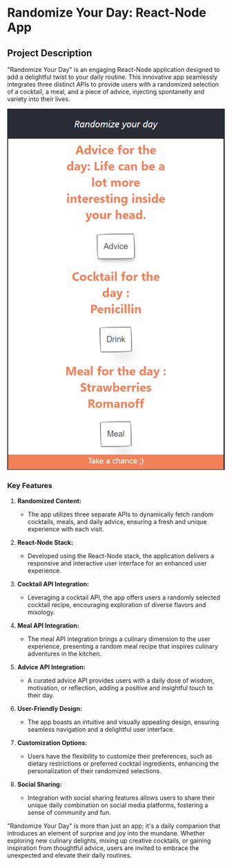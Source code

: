 # Randomize Your Day: React-Node App

## Project Description

"Randomize Your Day" is an engaging React-Node application designed to add a delightful twist to your daily routine. This innovative app seamlessly integrates three distinct APIs to provide users with a randomized selection of a cocktail, a meal, and a piece of advice, injecting spontaneity and variety into their lives.

<img src="react-app-main-page.PNG" style="text-align: center;"><br>

### Key Features

1. **Randomized Content:**
   - The app utilizes three separate APIs to dynamically fetch random cocktails, meals, and daily advice, ensuring a fresh and unique experience with each visit.

2. **React-Node Stack:**
   - Developed using the React-Node stack, the application delivers a responsive and interactive user interface for an enhanced user experience.

3. **Cocktail API Integration:**
   - Leveraging a cocktail API, the app offers users a randomly selected cocktail recipe, encouraging exploration of diverse flavors and mixology.

4. **Meal API Integration:**
   - The meal API integration brings a culinary dimension to the user experience, presenting a random meal recipe that inspires culinary adventures in the kitchen.

5. **Advice API Integration:**
   - A curated advice API provides users with a daily dose of wisdom, motivation, or reflection, adding a positive and insightful touch to their day.

6. **User-Friendly Design:**
   - The app boasts an intuitive and visually appealing design, ensuring seamless navigation and a delightful user interface.

7. **Customization Options:**
   - Users have the flexibility to customize their preferences, such as dietary restrictions or preferred cocktail ingredients, enhancing the personalization of their randomized selections.

8. **Social Sharing:**
   - Integration with social sharing features allows users to share their unique daily combination on social media platforms, fostering a sense of community and fun.

"Randomize Your Day" is more than just an app; it's a daily companion that introduces an element of surprise and joy into the mundane. Whether exploring new culinary delights, mixing up creative cocktails, or gaining inspiration from thoughtful advice, users are invited to embrace the unexpected and elevate their daily routines.
